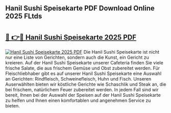 ## Hanil Sushi Speisekarte PDF Download Online 2025 FLtds

# <h2><a href="http://gc9zo5.nevu.top/?p=Hanil+Sushi+Speisekarte">🔗 👉🔴 Hanil Sushi Speisekarte 2025 PDF</a></h2>

[![Hanil Sushi Speisekarte 2025 PDF](https://i.imgur.com/dBaPXMq.png)](http://gc9zo5.nevu.top/?p=Hanil+Sushi+Speisekarte)
Die Hanil Sushi Speisekarte ist nicht nur eine Liste von Gerichten, sondern auch die Kunst, ein Gericht zu kreieren. Auf der Hanil Sushi Speisekarte unserer Cafeteria finden Sie viele frische Salate, die aus frischem Gemüse und Obst zubereitet werden. Für Fleischliebhaber gibt es auf unserer Hanil Sushi Speisekarte eine Auswahl an Gerichten: Rindfleisch, Schweinefleisch, Huhn und Fisch. Unseren Auserwählten bieten wir köstliche Gerichte wie Schaschlik und Steak an, die bei frischem, natürlichem Feuer zubereitet werden. In jedem Fall sind wir bereit, Ihnen bei der Auswahl der Speisen auf der Hanil Sushi Speisekarte zu helfen und Ihnen einen komfortablen und angenehmen Service zu bieten.
